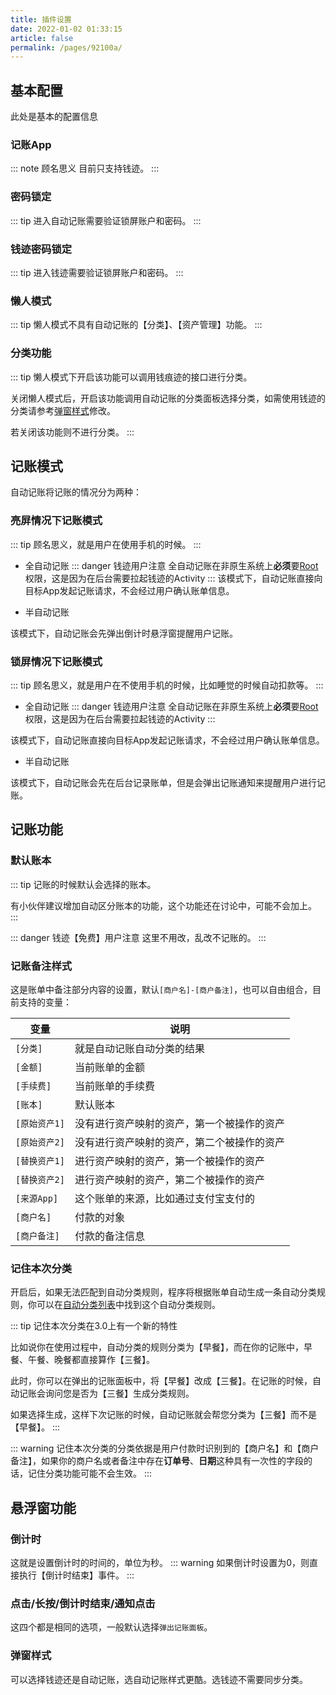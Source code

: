 ```yaml
---
title: 插件设置
date: 2022-01-02 01:33:15
article: false
permalink: /pages/92100a/
---
```


## 基本配置
此处是基本的配置信息
### 记账App
::: note 顾名思义
目前只支持钱迹。
:::
### 密码锁定
::: tip
进入自动记账需要验证锁屏账户和密码。
:::
### 钱迹密码锁定
::: tip
进入钱迹需要验证锁屏账户和密码。
:::
### 懒人模式
::: tip
懒人模式不具有自动记账的【分类】、【资产管理】功能。
:::
### 分类功能
::: tip
懒人模式下开启该功能可以调用钱痕迹的接口进行分类。

关闭懒人模式后，开启该功能调用自动记账的分类面板选择分类，如需使用钱迹的分类请参考[弹窗样式](#弹窗样式)修改。

若关闭该功能则不进行分类。
:::
## 记账模式
自动记账将记账的情况分为两种：
### 亮屏情况下记账模式
::: tip
顾名思义，就是用户在使用手机的时候。
:::
- 全自动记账
::: danger 钱迹用户注意
  全自动记账在非原生系统上**必须**要[Root]()权限，这是因为在后台需要拉起钱迹的Activity
:::
该模式下，自动记账直接向目标App发起记账请求，不会经过用户确认账单信息。

- 半自动记账

该模式下，自动记账会先弹出倒计时悬浮窗提醒用户记账。

### 锁屏情况下记账模式
::: tip
顾名思义，就是用户在不使用手机的时候，比如睡觉的时候自动扣款等。
:::

- 全自动记账
::: danger 钱迹用户注意
  全自动记账在非原生系统上**必须**要[Root]()权限，这是因为在后台需要拉起钱迹的Activity
:::

该模式下，自动记账直接向目标App发起记账请求，不会经过用户确认账单信息。

- 半自动记账

该模式下，自动记账会先在后台记录账单，但是会弹出记账通知来提醒用户进行记账。

## 记账功能
### 默认账本
::: tip
记账的时候默认会选择的账本。

有小伙伴建议增加自动区分账本的功能，这个功能还在讨论中，可能不会加上。
:::

::: danger 钱迹【免费】用户注意
这里不用改，乱改不记账的。
:::

### 记账备注样式

这是账单中备注部分内容的设置，默认`[商户名]-[商户备注]`，也可以自由组合，目前支持的变量：

|变量|说明|
|---|---|
|`[分类]`|就是自动记账自动分类的结果|
|`[金额]`| 当前账单的金额|
|`[手续费]`|当前账单的手续费|
|`[账本]`|默认账本|
| `[原始资产1]`|没有进行资产映射的资产，第一个被操作的资产|
|`[原始资产2]`|没有进行资产映射的资产，第二个被操作的资产|
|`[替换资产1]`|进行资产映射的资产，第一个被操作的资产|
|`[替换资产2]`|进行资产映射的资产，第二个被操作的资产|
| `[来源App]`|这个账单的来源，比如通过支付宝支付的|
|`[商户名]`| 付款的对象 |
|`[商户备注]`|付款的备注信息|

### 记住本次分类

开启后，如果无法匹配到自动分类规则，程序将根据账单自动生成一条自动分类规则，你可以在[自动分类列表]()中找到这个自动分类规则。

::: tip 记住本次分类在3.0上有一个新的特性

比如说你在使用过程中，自动分类的规则分类为【早餐】，而在你的记账中，早餐、午餐、晚餐都直接算作【三餐】。

此时，你可以在弹出的记账面板中，将【早餐】改成【三餐】。在记账的时候，自动记账会询问您是否为【三餐】生成分类规则。

如果选择生成，这样下次记账的时候，自动记账就会帮您分类为【三餐】而不是【早餐】。
:::

::: warning
记住本次分类的分类依据是用户付款时识别到的【商户名】和【商户备注】，如果你的商户名或者备注中存在**订单号**、**日期**这种具有一次性的字段的话，记住分类功能可能不会生效。
:::


## 悬浮窗功能
### 倒计时

这就是设置倒计时的时间的，单位为秒。
::: warning
如果倒计时设置为0，则直接执行【倒计时结束】事件。
:::

### 点击/长按/倒计时结束/通知点击
这四个都是相同的选项，一般默认选择`弹出记账面板`。

### 弹窗样式
可以选择钱迹还是自动记账，选自动记账样式更酷。选钱迹不需要同步分类。

<Vssue :title="$title" />